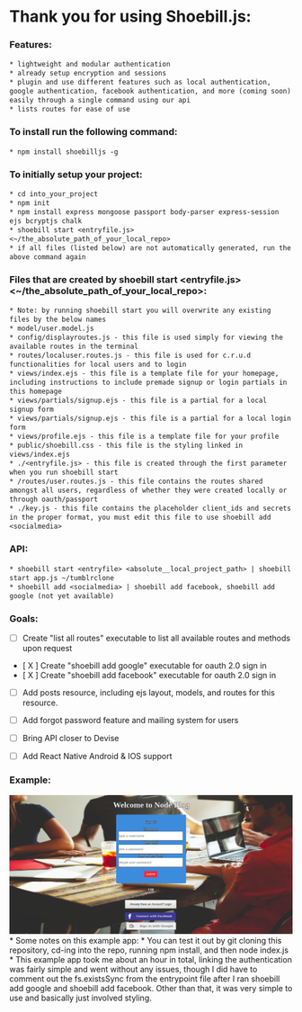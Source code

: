 # Thank you for using Shoebill.js:


### Features:
	* lightweight and modular authentication
	* already setup encryption and sessions
	* plugin and use different features such as local authentication, google authentication, facebook authentication, and more (coming soon) easily through a single command using our api
	* lists routes for ease of use
### To install run the following command:
	* npm install shoebilljs -g

### To initially setup your project:
	* cd into_your_project
	* npm init
	* npm install express mongoose passport body-parser express-session ejs bcryptjs chalk 
	* shoebill start <entryfile.js> <~/the_absolute_path_of_your_local_repo> 
	* if all files (listed below) are not automatically generated, run the above command again


### Files that are created by shoebill start <entryfile.js> <~/the_absolute_path_of_your_local_repo>:
	* Note: by running shoebill start you will overwrite any existing files by the below names
	* model/user.model.js
	* config/displayroutes.js - this file is used simply for viewing the available routes in the terminal
	* routes/localuser.routes.js - this file is used for c.r.u.d functionalities for local users and to login
	* views/index.ejs - this file is a template file for your homepage, including instructions to include premade signup or login partials in this homepage
	* views/partials/signup.ejs - this file is a partial for a local signup form
	* views/partials/signup.ejs - this file is a partial for a local login form
	* views/profile.ejs - this file is a template file for your profile
	* public/shoebill.css - this file is the styling linked in views/index.ejs
	* ./<entryfile.js> - this file is created through the first parameter when you run shoebill start
	* /routes/user.routes.js - this file contains the routes shared amongst all users, regardless of whether they were created locally or through oauth/passport
	* ./key.js - this file contains the placeholder client_ids and secrets in the proper format, you must edit this file to use shoebill add <socialmedia>

### API:
	* shoebill start <entryfile> <absolute__local_project_path> | shoebill start app.js ~/tumblrclone
	* shoebill add <socialmedia> | shoebill add facebook, shoebill add google (not yet available)

### Goals:

- [ ] Create "list all routes" executable to list all available routes and methods upon request
- [ X ] Create "shoebill add google" executable for oauth 2.0 sign in
- [ X ] Create "shoebill add facebook" executable for oauth 2.0 sign in
- [ ] Add posts resource, including ejs layout, models, and routes for this resource.
- [ ] Add forgot password feature and mailing system for users
- [ ] Bring API closer to Devise
- [ ] Add React Native Android & IOS support


### Example:
<img src="https://raw.githubusercontent.com/Mohammadhunan97/shoebill/master/public/img/example.png" alt="auth app example" />
	* Some notes on this example app:
		* You can test it out by git cloning this repository, cd-ing into the repo, running npm install, and then node index.js
		* This example app took me about an hour in total, linking the authentication was fairly simple and went without any issues, though I did have to comment out the fs.existsSync from the entrypoint file after I ran shoebill add google and shoebill add facebook. Other than that, it was very simple to use and basically just involved styling.

